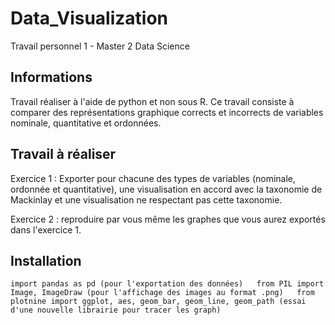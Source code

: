 # Data_Visualization


Travail personnel 1 - Master 2 Data Science

## Informations

Travail réaliser à l'aide de python et non sous R.
Ce travail consiste à comparer des représentations graphique corrects et incorrects de variables nominale, quantitative et ordonnées.

## Travail à réaliser

Exercice 1 :
Exporter pour chacune des types de variables (nominale, ordonnée et quantitative), une visualisation en accord avec la taxonomie de Mackinlay et une visualisation ne respectant pas cette taxonomie.

Exercice 2 : reproduire par vous même les graphes que vous aurez exportés dans l'exercice 1.

## Installation
`
import pandas as pd (pour l'exportation des données)  
from PIL import Image, ImageDraw (pour l'affichage des images au format .png)  
from plotnine import ggplot, aes, geom_bar, geom_line, geom_path (essai d'une nouvelle librairie pour tracer les graph)  
`
